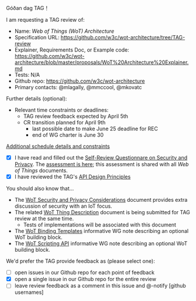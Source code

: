 Góðan dag TAG！

I am requesting a TAG review of:

  - Name: _Web of Things (WoT) Architecture_
  - Specification URL: https://github.com/w3c/wot-architecture/tree/TAG-review
  - Explainer, Requirements Doc, or Example code: https://github.com/w3c/wot-architecture/blob/master/proposals/WoT%20Architecture%20Explainer.md
  - Tests: N/A
  - Github repo: https://github.com/w3c/wot-architecture
  - Primary contacts: @mlagally, @mmccool, @mkovatc

Further details (optional):

  - Relevant time constraints or deadlines: 
     * TAG review feedback expected by April 5th
     * CR transition planned for April 9th
        - last possible date to make June 25 deadline for REC
        - end of WG charter is June 30
  
  [Additional schedule details and constraints](https://www.w3.org/WoT/IG/wiki/Main_WoT_WebConf)
  
  
  - [X] I have read and filled out the [Self-Review Questionnare on Security and Privacy](https://www.w3.org/TR/security-privacy-questionnaire/). The [assessment is here](https://github.com/w3c/wot-architecture/blob/master/proposals/security_and_privacy.md); this assessment is shared with all _Web of Things_ documents.
  - [X] I have reviewed the TAG's [API Design Principles](https://w3ctag.github.io/design-principles/)

You should also know that...

- The [WoT Security and Privacy Considerations](https://github.com/w3c/wot-security/) document provides extra discussion of security with an IoT focus.
- The related [WoT Thing Description](https://github.com/w3c/wot-thing-description) document is being submitted for TAG review at the same time.
    - Tests of implementations will be associated with this document
- The [WoT Binding Templates](https://github.com/w3c/wot-binding-templates) informative WG note describing an optional WoT building block.
- The [WoT Scripting API](https://github.com/w3c/wot-scripting-api) informative WG note describing an optional WoT building block.


We'd prefer the TAG provide feedback as (please select one):

  - [ ] open issues in our Github repo for each point of feedback
  - [X] open a single issue in our Github repo for the entire review
  - [ ] leave review feedback as a comment in this issue and @-notify [github usernames]
